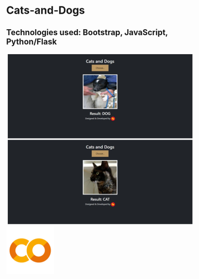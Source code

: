 # Cats-and-Dogs
## Technologies used: Bootstrap, JavaScript, Python/Flask
<img src="cd.jpg">
<img src="colab.png" width="128" height="128">
